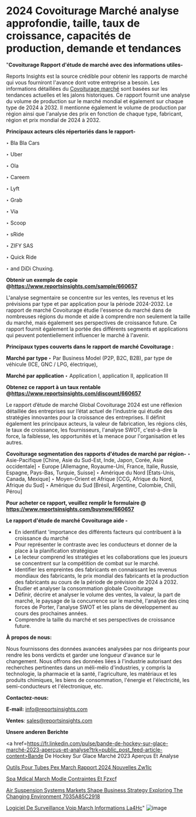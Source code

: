 # 2024 Covoiturage Marché analyse approfondie, taille, taux de croissance, capacités de production, demande et tendances

 "<strong>Covoiturage Rapport d'étude de marché avec des informations utiles-</strong>

Reports Insights est la source crédible pour obtenir les rapports de marché qui vous fourniront l'avance dont votre entreprise a besoin. Les informations détaillées du <a href=https://www.reportsinsights.com/sample/660657>Covoiturage marché</a> sont basées sur les tendances actuelles et les jalons historiques. Ce rapport fournit une analyse du volume de production sur le marché mondial et également sur chaque type de 2024 à 2032. Il mentionne également le volume de production par région ainsi que l'analyse des prix en fonction de chaque type, fabricant, région et prix mondial de 2024 à 2032.

<b>Principaux acteurs clés répertoriés dans le rapport-</b>

‣ Bla Bla Cars

‣ Uber

‣ Ola

‣ Careem

‣ Lyft

‣ Grab

‣ Via

‣ Scoop

‣ sRide

‣ ZIFY SAS

‣ Quick Ride

‣ and DiDi Chuxing.

<strong><b>Obtenir un exemple de copie @</b></strong><a href=https://www.reportsinsights.com/sample/660657><strong><b>https://www.reportsinsights.com/sample/660657</b></strong></a>

L'analyse segmentaire se concentre sur les ventes, les revenus et les prévisions par type et par application pour la période 2024-2032. Le rapport de marché Covoiturage étudie l'essence du marché dans de nombreuses régions du monde et aide à comprendre non seulement la taille du marché, mais également ses perspectives de croissance future. Ce rapport fournit également la portée des différents segments et applications qui peuvent potentiellement influencer le marché à l'avenir.

<strong>Principaux types couverts dans le rapport de marché Covoiturage :</strong>

<strong>Marché par type </strong>
‣ Par Business Model (P2P, B2C, B2B), par type de véhicule (ICE, GNC / LPG, électrique),

<strong>Marché par application </strong>
‣ Application I, application II, application III

<strong><b>Obtenez ce rapport à un taux rentable @</b></strong><a href=https://www.reportsinsights.com/discount/660657><strong><b>https://www.reportsinsights.com/discount/660657</b></strong></a>

Le rapport d’étude de marché Global Covoiturage 2024 est une réflexion détaillée des entreprises sur l’état actuel de l’industrie qui étudie des stratégies innovantes pour la croissance des entreprises. Il définit également les principaux acteurs, la valeur de fabrication, les régions clés, le taux de croissance, les fournisseurs, l'analyse SWOT, c'est-à-dire la force, la faiblesse, les opportunités et la menace pour l'organisation et les autres.

<strong>Covoiturage segmentation des rapports d'études de marché par région-</strong>
‣ Asie-Pacifique [Chine, Asie du Sud-Est, Inde, Japon, Corée, Asie occidentale]
‣ Europe [Allemagne, Royaume-Uni, France, Italie, Russie, Espagne, Pays-Bas, Turquie, Suisse]
‣ Amérique du Nord [États-Unis, Canada, Mexique]
‣ Moyen-Orient et Afrique [CCG, Afrique du Nord, Afrique du Sud]
‣ Amérique du Sud [Brésil, Argentine, Colombie, Chili, Pérou]

<strong>Pour acheter ce rapport, veuillez remplir le formulaire @   <a href=https://www.reportsinsights.com/buynow/660657>https://www.reportsinsights.com/buynow/660657</a></strong>

<strong>Le rapport d'étude de marché Covoiturage aide -</strong>
<ul>
  <li>En identifiant 'importance des différents facteurs qui contribuent à la croissance du marché</li>
  <li>Pour représenter le contraste avec les conducteurs et donner de la place à la planification stratégique</li>
  <li>Le lecteur comprend les stratégies et les collaborations que les joueurs se concentrent sur la compétition de combat sur le marché.</li>
  <li>Identifier les empreintes des fabricants en connaissant les revenus mondiaux des fabricants, le prix mondial des fabricants et la production des fabricants au cours de la période de prévision de 2024 à 2032.</li>
  <li>Étudier et analyser la consommation globale Covoiturage</li>
  <li>Définir, décrire et analyser le volume des ventes, la valeur, la part de marché, le paysage de la concurrence sur le marché, l'analyse des cinq forces de Porter, l'analyse SWOT et les plans de développement au cours des prochaines années.</li>
  <li>Comprendre la taille du marché et ses perspectives de croissance future.</li>
</ul>
<strong>À propos de nous:</strong>

Nous fournissons des données avancées analysées par nos dirigeants pour rendre les bons verdicts et garder une longueur d'avance sur le changement. Nous offrons des données liées à l'industrie autorisant des recherches pertinentes dans un méli-mélo d'industries, y compris la technologie, la pharmacie et la santé, l'agriculture, les matériaux et les produits chimiques, les biens de consommation, l'énergie et l'électricité, les semi-conducteurs et l'électronique, etc.

<strong>Contactez-nous:</strong>

<strong>E-mail:</strong> <a href=mailto:info@reportsinsights.com>info@reportsinsights.com</a>

<strong>Ventes</strong>: <a href=mailto:sales@reportsinsights.com>sales@reportsinsights.com</a>

<strong>Unsere anderen Berichte</strong>

<a href=https://fr.linkedin.com/pulse/bande-de-hockey-sur-glace-marché-2023-aperçus-et-analyse?trk=public_post_feed-article-content>Bande De Hockey Sur Glace Marché 2023 Aperçus Et Analyse</a>

<a href=https://www.linkedin.com/pulse/outils-pour-tubes-pex-march%C3%A9-rapport-2024-nouvelles-zw1ic/>Outils Pour Tubes Pex March Rapport 2024 Nouvelles Zw1Ic</a>

<a href=https://www.linkedin.com/pulse/spa-m%C3%A9dical-march%C3%A9-mod%C3%A8le-contraintes-et-fzxcf/>Spa Mdical March Modle Contraintes Et Fzxcf</a>

<a href=https://medium.com/@a86515711/air-suspension-systems-markets-shape-business-strategy-exploring-the-changing-environment-7035a85c2918>Air Suspension Systems Markets Shape Business Strategy Exploring The Changing Environment 7035A85C2918</a>

<a href=https://www.linkedin.com/pulse/logiciel-de-surveillance-voip-march%C3%A9-informations-la4hc/>Logiciel De Surveillance Voip March Informations La4Hc</a>"
![image](https://github.com/daminid12/RImarketgrowth/assets/158430485/620f49ca-4d59-4a2f-b1db-f311799e8aa9)
